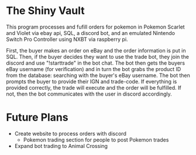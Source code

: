 # The Shiny Vault
This program processes and fufill orders for pokemon in Pokemon Scarlet and Violet via ebay api, SQL, a discord bot, and an emulated Nintendo Switch Pro Controller using NXBT via raspberry pi.

First, the buyer makes an order on eBay and the order information is put in SQL. Then, if the buyer decides they want to use the trade bot, they join the discord and use "!starttrade" in the bot chat. The bot then gets the buyers eBay username (for verification) and in turn the bot grabs the product ID from the database: searching with the buyer's eBay username. The bot then prompts the buyer to provide their IGN and trade-code. If everything is provided correctly, the trade will execute and the order will be fulfilled. If not, then the bot communicates with the user in discord accordingly. 


# Future Plans
- Create website to process orders with discord
    - Pokemon trading section for people to post Pokemon trades
- Expand bot trading to Animal Crossing
